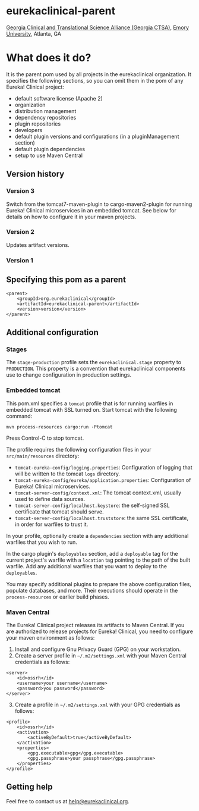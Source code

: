 # eurekaclinical-parent
[Georgia Clinical and Translational Science Alliance (Georgia CTSA)](http://www.georgiactsa.org), [Emory University](http://www.emory.edu), Atlanta, GA

# What does it do?
It is the parent pom used by all projects in the eurekaclinical organization. It specifies the following sections, so you can omit them in the pom of any Eureka! Clinical project:
* default software license (Apache 2)
* organization
* distribution management
* dependency repositories
* plugin repositories
* developers
* default plugin versions and configurations (in a pluginManagement section)
* default plugin dependencies
* setup to use Maven Central

## Version history

### Version 3
Switch from the tomcat7-maven-plugin to cargo-maven2-plugin for running Eureka! 
Clinical microservices in an embedded tomcat. See below for details on how to
configure it in your maven projects.

### Version 2
Updates artifact versions.

### Version 1

## Specifying this pom as a parent
```
<parent>
    <groupId>org.eurekaclinical</groupId>
    <artifactId>eurekaclinical-parent</artifactId>
    <version>version</version>
</parent>
```

## Additional configuration

### Stages
The `stage-production` profile sets the `eurekaclinical.stage` property to `PRODUCTION`. This
property is a convention that eurekaclinical components use to change configuration in
production settings.

### Embedded tomcat
This pom.xml specifies a `tomcat` profile that is for running warfiles in 
embedded tomcat with SSL turned on. Start tomcat with the following command:
```
mvn process-resources cargo:run -Ptomcat
```
Press Control-C to stop tomcat.

The profile requires the following configuration files in your 
`src/main/resources` directory:
* `tomcat-eureka-config/logging.properties`: Configuration of logging that will be written to the 
tomcat `logs` directory.
* `tomcat-eureka-config/eureka/application.properties`: Configuration of Eureka! Clinical microservices.
* `tomcat-server-config/context.xml`: The tomcat context.xml, usually used to define data sources.
* `tomcat-server-config/localhost.keystore`: the self-signed SSL certificate that tomcat should serve.
* `tomcat-server-config/localhost.truststore`: the same SSL certificate, in order for warfiles to trust it.

In your profile, optionally create a `dependencies` section with any additional 
warfiles that you wish to run. 

In the cargo plugin's `deployables` section, add a `deployable` tag for the current project's
warfile with a `location` tag pointing to the path of the built warfile. Add any additional warfiles
that you want to deploy to the `deployables`. 

You may specify additional plugins to prepare the above configuration files, populate databases, and more. Their
executions should operate in the `process-resources` or earlier build phases.

### Maven Central
The Eureka! Clinical project releases its artifacts to Maven Central. If you are authorized to release projects for Eureka! Clinical, you need to configure your maven environment as follows:
1) Install and configure Gnu Privacy Guard (GPG) on your workstation.
2) Create a server profile in `~/.m2/settings.xml` with your Maven Central credentials as follows:
```
<server>
    <id>ossrh</id>
    <username>your username</username>
    <password>you password</password>
</server>
```
3) Create a profile in `~/.m2/settings.xml` with your GPG credentials as follows:
```
<profile>
    <id>ossrh</id>
    <activation>
        <activeByDefault>true</activeByDefault>
    </activation>
    <properties>
        <gpg.executable>gpg</gpg.executable>
        <gpg.passphrase>your passphrase</gpg.passphrase>
    </properties>
</profile>
```

## Getting help
Feel free to contact us at help@eurekaclinical.org.
